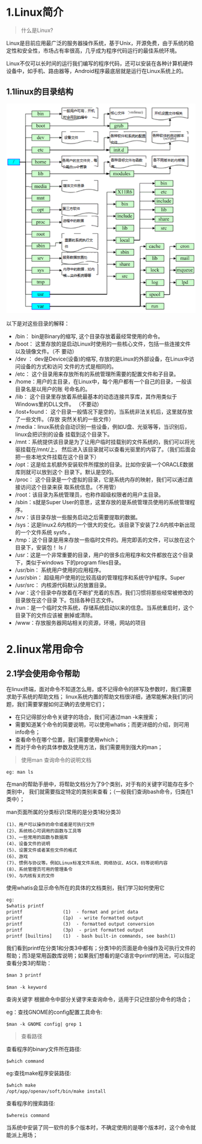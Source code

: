 

# 1.Linux简介

> 什么是Linux?

Linux是目前应用最广泛的服务器操作系统，基于Unix，开源免费，由于系统的稳定性和安全性，市场占有率很高，几乎成为程序代码运行的最佳系统环境。

Linux不仅可以长时间的运行我们编写的程序代码，还可以安装在各种计算机硬件设备中，如手机、路由器等，Android程序最底层就是运行在Linux系统上的。

## 1.1linux的目录结构

![img](/img/linux1.png)

以下是对这些目录的解释：
- /bin： bin是Binary的缩写, 这个目录存放着最经常使用的命令。
- /boot： 这里存放的是启动Linux时使用的一些核心文件，包括一些连接文件以及镜像文件。（不
要动）
- /dev ： dev是Device(设备)的缩写, 存放的是Linux的外部设备，在Linux中访问设备的方式和访问
文件的方式是相同的。
- /etc： 这个目录用来存放所有的系统管理所需要的配置文件和子目录。
- /home：用户的主目录，在Linux中，每个用户都有一个自己的目录，一般该目录名是以用户的账
号命名的。
- /lib： 这个目录里存放着系统最基本的动态连接共享库，其作用类似于Windows里的DLL文件。
（不要动）
- /lost+found： 这个目录一般情况下是空的，当系统非法关机后，这里就存放了一些文件。（存放
突然关机的一些文件）
- /media：linux系统会自动识别一些设备，例如U盘、光驱等等，当识别后，linux会把识别的设备
挂载到这个目录下。
- /mnt：系统提供该目录是为了让用户临时挂载别的文件系统的，我们可以将光驱挂载在/mnt/上，
然后进入该目录就可以查看光驱里的内容了。（我们后面会把一些本地文件挂载在这个目录下）
- /opt：这是给主机额外安装软件所摆放的目录。比如你安装一个ORACLE数据库则就可以放到这个
目录下。默认是空的。
- /proc： 这个目录是一个虚拟的目录，它是系统内存的映射，我们可以通过直接访问这个目录来获
取系统信息。（不用管）
- /root：该目录为系统管理员，也称作超级权限者的用户主目录。
- /sbin：s就是Super User的意思，这里存放的是系统管理员使用的系统管理程序。
- /srv：该目录存放一些服务启动之后需要提取的数据。
- /sys：这是linux2.6内核的一个很大的变化。该目录下安装了2.6内核中新出现的一个文件系统
sysfs 。
- /tmp：这个目录是用来存放一些临时文件的。用完即丢的文件，可以放在这个目录下，安装包！
ls /
- /usr：这是一个非常重要的目录，用户的很多应用程序和文件都放在这个目录下，类似于windows
下的program files目录。
- /usr/bin： 系统用户使用的应用程序。
- /usr/sbin： 超级用户使用的比较高级的管理程序和系统守护程序。Super
- /usr/src： 内核源代码默认的放置目录。
- /var：这个目录中存放着在不断扩充着的东西，我们习惯将那些经常被修改的目录放在这个目录
下。包括各种日志文件。
- /run：是一个临时文件系统，存储系统启动以来的信息。当系统重启时，这个目录下的文件应该被
删掉或清除。
- /www：存放服务器网站相关的资源，环境，网站的项目

# 2.linux常用命令

## 2.1学会使用命令帮助

在linux终端，面对命令不知道怎么用，或不记得命令的拼写及参数时，我们需要求助于系统的帮助文档； linux系统内置的帮助文档很详细，通常能解决我们的问题，我们需要掌握如何正确的去使用它们；

- 在只记得部分命令关键字的场合，我们可通过man -k来搜索；
- 需要知道某个命令的简要说明，可以使用whatis；而更详细的介绍，则可用info命令；
- 查看命令在哪个位置，我们需要使用which；
- 而对于命令的具体参数及使用方法，我们需要用到强大的man；

> 使用man 查询命令的说明文档

```
eg: man ls
```

在man的帮助手册中，将帮助文档分为了9个类别，对于有的关键字可能存在多个类别中， 我们就需要指定特定的类别来查看；（一般我们查询bash命令，归类在1类中）；

man页面所属的分类标识(常用的是分类1和分类3)

```
(1)、用户可以操作的命令或者是可执行文件
(2)、系统核心可调用的函数与工具等
(3)、一些常用的函数与数据库
(4)、设备文件的说明
(5)、设置文件或者某些文件的格式
(6)、游戏
(7)、惯例与协议等。例如Linux标准文件系统、网络协议、ASCⅡ，码等说明内容
(8)、系统管理员可用的管理条令
(9)、与内核有关的文件
```

使用whatis会显示命令所在的具体的文档类别，我们学习如何使用它

```
eg:
$whatis printf
printf               (1)  - format and print data
printf               (1p)  - write formatted output
printf               (3)  - formatted output conversion
printf               (3p)  - print formatted output
printf [builtins]    (1)  - bash built-in commands, see bash(1)
```

我们看到printf在分类1和分类3中都有；分类1中的页面是命令操作及可执行文件的帮助；而3是常用函数库说明；如果我们想看的是C语言中printf的用法，可以指定查看分类3的帮助：

```
$man 3 printf

$man -k keyword
```

查询关键字 根据命令中部分关键字来查询命令，适用于只记住部分命令的场合；

eg：查找GNOME的config配置工具命令:

```
$man -k GNOME config| grep 1
```

> 查看路径

查看程序的binary文件所在路径:

```
$which command
```

eg:查找make程序安装路径:

```
$which make
/opt/app/openav/soft/bin/make install
```

查看程序的搜索路径:

```
$whereis command
```

当系统中安装了同一软件的多个版本时，不确定使用的是哪个版本时，这个命令就能派上用场；